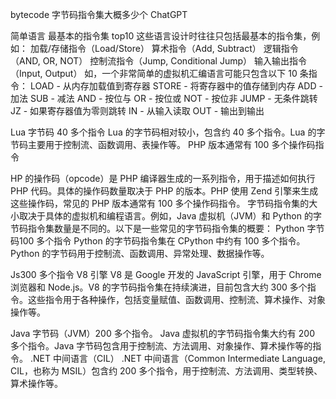 bytecode 字节码指令集大概多少个 ChatGPT





简单语言 最基本的指令集 top10
这些语言设计时往往只包括最基本的指令集，例如：
加载/存储指令（Load/Store）
算术指令（Add, Subtract）
逻辑指令（AND, OR, NOT）
控制流指令（Jump, Conditional Jump）
输入输出指令（Input, Output）
如，一个非常简单的虚拟机汇编语言可能只包含以下 10 条指令：
LOAD - 从内存加载值到寄存器
STORE - 将寄存器中的值存储到内存
ADD - 加法
SUB - 减法
AND - 按位与
OR - 按位或
NOT - 按位非
JUMP - 无条件跳转
JZ - 如果寄存器值为零则跳转
IN - 从输入读取
OUT - 输出到输出

Lua 字节码 40 多个指令
Lua 的字节码相对较小，包含约 40 多个指令。Lua 的字节码主要用于控制流、函数调用、表操作等。
PHP 版本通常有 100 多个操作码指令

HP 的操作码（opcode）是 PHP 编译器生成的一系列指令，用于描述如何执行 PHP 代码。具体的操作码数量取决于 PHP 的版本。PHP 使用 Zend 引擎来生成这些操作码，常见的 PHP 版本通常有 100 多个操作码指令。
字节码指令集的大小取决于具体的虚拟机和编程语言。例如，Java 虚拟机（JVM）和 Python 的字节码指令集数量是不同的。以下是一些常见的字节码指令集的概要：
Python 字节码100 多个指令
Python 的字节码指令集在 CPython 中约有 100 多个指令。Python 的字节码用于控制流、函数调用、异常处理、数据操作等。

Js300 多个指令
V8 引擎
V8 是 Google 开发的 JavaScript 引擎，用于 Chrome 浏览器和 Node.js。V8 的字节码指令集在持续演进，目前包含大约 300 多个指令。这些指令用于各种操作，包括变量赋值、函数调用、控制流、算术操作、对象操作等。


Java 字节码（JVM）200 多个指令。
Java 虚拟机的字节码指令集大约有 200 多个指令。Java 字节码包含用于控制流、方法调用、对象操作、算术操作等的指令。
.NET 中间语言（CIL）
.NET 中间语言（Common Intermediate Language, CIL，也称为 MSIL）包含约 200 多个指令，用于控制流、方法调用、类型转换、算术操作等。

